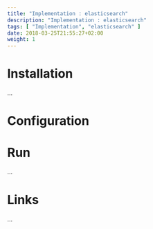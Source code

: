 ```yaml
---
title: "Implementation : elasticsearch"
description: "Implementation : elasticsearch"
tags: [ "Implementation", "elasticsearch" ]
date: 2018-03-25T21:55:27+02:00
weight: 1
---
```

# Installation

...

# Configuration

# Run

...

# Links

...